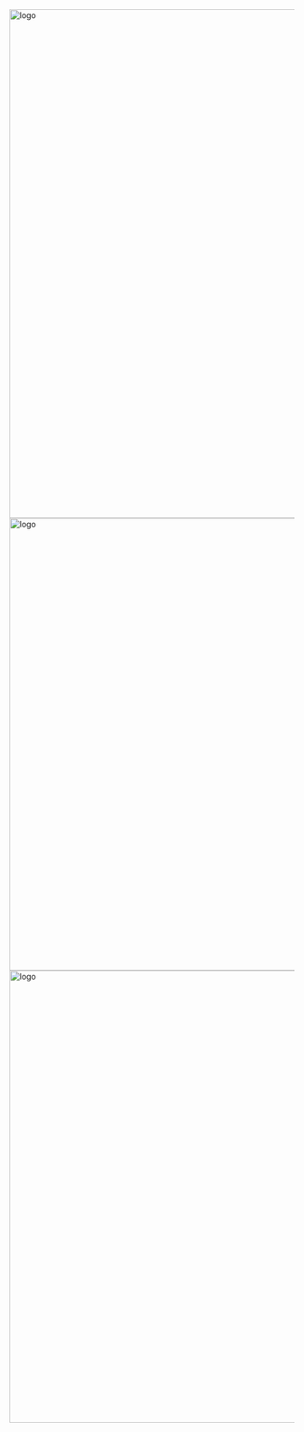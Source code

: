 <img src="https://cdn.discordapp.com/attachments/1169626689601540206/1383341330217959565/Untitled182_20250614150140.png?ex=684e7082&is=684d1f02&hm=bf3d997544cc89d9ae84e9c8e6a3a3ab4681324838d192c54203686a77a217f3&" alt="logo"  width="900" height="auto" />
<img src="https://cdn.discordapp.com/attachments/1169626689601540206/1383358403597963404/Untitled182_20250614155957.png?ex=684e8068&is=684d2ee8&hm=c3f39c07fd5f4a88e583221b3893cf554714b8c617666aae1e4d8a0490ed76da&" alt="logo"  width="800" height="auto" />
<img src="https://cdn.discordapp.com/attachments/1169626689601540206/1383358402998046781/Untitled182_20250614161102.png?ex=684e8068&is=684d2ee8&hm=f156b055ef2d8d41237bc16009cdd9da8da2702e3044c54cd93c58306f6fd8ce&" alt="logo"  width="800" height="auto" />
